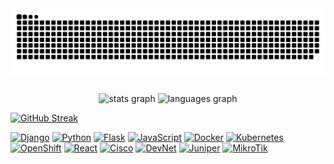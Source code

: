 <img src="https://raw.githubusercontent.com/lucasfontini/lucasfontini/output/snake.svg" alt="Snake animation" />

###

<div align="center">
  <img src="https://github-readme-stats.vercel.app/api?username=lucasfontini&hide_title=false&hide_rank=false&show_icons=true&include_all_commits=true&count_private=true&disable_animations=false&theme=dracula&locale=en&hide_border=false&order=1" height="150" alt="stats graph"  />
  <img src="https://github-readme-stats.vercel.app/api/top-langs?username=lucasfontini&locale=en&hide_title=false&layout=compact&card_width=320&langs_count=5&theme=dracula&hide_border=false&order=2" height="150" alt="languages graph"  />
</div>

[![GitHub Streak](https://github-readme-streak-stats.herokuapp.com?user=lucasfontini&theme=tokyonight)](https://git.io/streak-stats)

[![Django](https://img.shields.io/badge/Django-092E20?style=for-the-badge&logo=django&logoColor=white)](https://www.djangoproject.com/)
[![Python](https://img.shields.io/badge/Python-3776AB?style=for-the-badge&logo=python&logoColor=white)](https://www.python.org/)
[![Flask](https://img.shields.io/badge/Flask-000000?style=for-the-badge&logo=flask&logoColor=white)](https://flask.palletsprojects.com/)
[![JavaScript](https://img.shields.io/badge/JavaScript-F7DF1E?style=for-the-badge&logo=javascript&logoColor=black)](https://developer.mozilla.org/en-US/docs/Web/JavaScript)
[![Docker](https://img.shields.io/badge/Docker-2496ED?style=for-the-badge&logo=docker&logoColor=white)](https://www.docker.com/)
[![Kubernetes](https://img.shields.io/badge/Kubernetes-326CE5?style=for-the-badge&logo=kubernetes&logoColor=white)](https://kubernetes.io/)
[![OpenShift](https://img.shields.io/badge/OpenShift-EE0000?style=for-the-badge&logo=red-hat-openshift&logoColor=white)](https://www.openshift.com/)
[![React](https://img.shields.io/badge/React-61DAFB?style=for-the-badge&logo=react&logoColor=black)](https://reactjs.org/)
[![Cisco](https://img.shields.io/badge/Cisco-1BA0D7?style=for-the-badge&logo=cisco&logoColor=white)](https://www.cisco.com/)
[![DevNet](https://img.shields.io/badge/DevNet-005073?style=for-the-badge&logo=cisco&logoColor=white)](https://developer.cisco.com/)
[![Juniper](https://img.shields.io/badge/Juniper-0078D7?style=for-the-badge&logo=juniper-networks&logoColor=white)](https://www.juniper.net/)
[![MikroTik](https://img.shields.io/badge/MikroTik-FF6600?style=for-the-badge&logo=mikrotik&logoColor=white)](https://mikrotik.com/)


